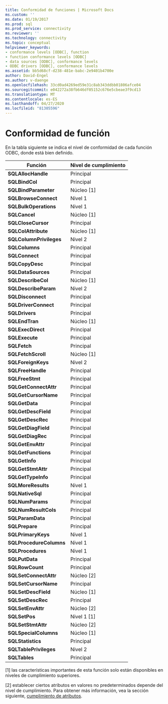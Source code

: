 ```yaml
---
title: Conformidad de funciones | Microsoft Docs
ms.custom: ''
ms.date: 01/19/2017
ms.prod: sql
ms.prod_service: connectivity
ms.reviewer: ''
ms.technology: connectivity
ms.topic: conceptual
helpviewer_keywords:
- conformance levels [ODBC], function
- function conformance levels [ODBC]
- data sources [ODBC], conformance levels
- ODBC drivers [ODBC], conformance levels
ms.assetid: bb5d68cf-d238-481e-babc-2e9401b4700e
author: David-Engel
ms.author: v-daenge
ms.openlocfilehash: 33cd0ad4269ed59e31c8ab343ddbb01806afce04
ms.sourcegitcommit: e042272a38fb646df05152c676e5cbeae3f9cd13
ms.translationtype: MT
ms.contentlocale: es-ES
ms.lasthandoff: 04/27/2020
ms.locfileid: "81305596"
---
```

# <a name="function-conformance"></a>Conformidad de función
En la tabla siguiente se indica el nivel de conformidad de cada función ODBC, donde está bien definido.  
  
|Función|Nivel de cumplimiento|  
|--------------|-----------------------|  
|**SQLAllocHandle**|Principal|  
|**SQLBindCol**|Principal|  
|**SQLBindParameter**|Núcleo [1]|  
|**SQLBrowseConnect**|Nivel 1|  
|**SQLBulkOperations**|Nivel 1|  
|**SQLCancel**|Núcleo [1]|  
|**SQLCloseCursor**|Principal|  
|**SQLColAttribute**|Núcleo [1]|  
|**SQLColumnPrivileges**|Nivel 2|  
|**SQLColumns**|Principal|  
|**SQLConnect**|Principal|  
|**SQLCopyDesc**|Principal|  
|**SQLDataSources**|Principal|  
|**SQLDescribeCol**|Núcleo [1]|  
|**SQLDescribeParam**|Nivel 2|  
|**SQLDisconnect**|Principal|  
|**SQLDriverConnect**|Principal|  
|**SQLDrivers**|Principal|  
|**SQLEndTran**|Núcleo [1]|  
|**SQLExecDirect**|Principal|  
|**SQLExecute**|Principal|  
|**SQLFetch**|Principal|  
|**SQLFetchScroll**|Núcleo [1]|  
|**SQLForeignKeys**|Nivel 2|  
|**SQLFreeHandle**|Principal|  
|**SQLFreeStmt**|Principal|  
|**SQLGetConnectAttr**|Principal|  
|**SQLGetCursorName**|Principal|  
|**SQLGetData**|Principal|  
|**SQLGetDescField**|Principal|  
|**SQLGetDescRec**|Principal|  
|**SQLGetDiagField**|Principal|  
|**SQLGetDiagRec**|Principal|  
|**SQLGetEnvAttr**|Principal|  
|**SQLGetFunctions**|Principal|  
|**SQLGetInfo**|Principal|  
|**SQLGetStmtAttr**|Principal|  
|**SQLGetTypeInfo**|Principal|  
|**SQLMoreResults**|Nivel 1|  
|**SQLNativeSql**|Principal|  
|**SQLNumParams**|Principal|  
|**SQLNumResultCols**|Principal|  
|**SQLParamData**|Principal|  
|**SQLPrepare**|Principal|  
|**SQLPrimaryKeys**|Nivel 1|  
|**SQLProcedureColumns**|Nivel 1|  
|**SQLProcedures**|Nivel 1|  
|**SQLPutData**|Principal|  
|**SQLRowCount**|Principal|  
|**SQLSetConnectAttr**|Núcleo [2]|  
|**SQLSetCursorName**|Principal|  
|**SQLSetDescField**|Núcleo [1]|  
|**SQLSetDescRec**|Principal|  
|**SQLSetEnvAttr**|Núcleo [2]|  
|**SQLSetPos**|Nivel 1 [1]|  
|**SQLSetStmtAttr**|Núcleo [2]|  
|**SQLSpecialColumns**|Núcleo [1]|  
|**SQLStatistics**|Principal|  
|**SQLTablePrivileges**|Nivel 2|  
|**SQLTables**|Principal|  
  
 [1] las características importantes de esta función solo están disponibles en niveles de cumplimiento superiores.  
  
 [2] establecer ciertos atributos en valores no predeterminados depende del nivel de cumplimiento. Para obtener más información, vea la sección siguiente, [cumplimiento de atributos](../../../odbc/reference/develop-app/attribute-conformance.md).
